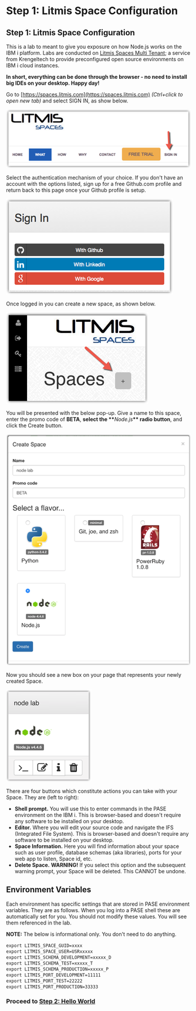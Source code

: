 # Step 1: Litmis Space Configuration

## Step 1: Litmis Space Configuration

This is a lab to meant to give you exposure on how Node.js works on the IBM i platform. Labs are conducted on [Litmis Spaces Multi Tenant](http://litmis.com/spaces); a service from Krengeltech to provide preconfigured open source environments on IBM i cloud instances.

**In short, everything can be done through the browser - no need to install big IDEs on your desktop. Happy day!**

Go to [https://spaces.litmis.com](https://spaces.litmis.com) _\(Ctrl+click to open new tab\)_ and select SIGN IN, as show below.

![image alt text](../img/image_0.png)

Select the authentication mechanism of your choice. If you don't have an account with the options listed, sign up for a free Github.com profile and return back to this page once your Github profile is setup.

![image alt text](../img/image_1.png)

Once logged in you can create a new space, as shown below.

![image alt text](../img/image_2.png)

You will be presented with the below pop-up. Give a name to this space, enter the promo code of **BETA**, **select the \*\***_Node.js_**\*\* radio button**, and click the Create button.

![image alt text](../img/image_3.png)

Now you should see a new box on your page that represents your newly created Space.

![image alt text](../img/image_4.png)

There are four buttons which constitute actions you can take with your Space. They are \(left to right\):

* **Shell prompt.** You will use this to enter commands in the PASE environment on the IBM i. This is browser-based and doesn't require any software to be installed on your desktop.
* **Editor.** Where you will edit your source code and navigate the IFS \(Integrated File System\). This is browser-based and doesn't require any software to be installed on your desktop.
* **Space Information.** Here you will find information about your space such as user profile, database schemas \(aka libraries\), ports for your web app to listen, Space id, etc.
* **Delete Space.** **WARNING!** If you select this option and the subsequent warning prompt, your Space will be deleted. This CANNOT be undone.

## Environment Variables

Each environment has specific settings that are stored in PASE environment variables. They are as follows. When you log into a PASE shell these are automatically set for you. You should not modify these values. You will see them referenced in the lab.

**NOTE:** The below is informational only. You don't need to do anything.

```text
export LITMIS_SPACE_GUID=xxxx
export LITMIS_SPACE_USER=USRxxxxx
export LITMIS_SCHEMA_DEVELOPMENT=xxxxx_D
export LITMIS_SCHEMA_TEST=xxxxx_T
export LITMIS_SCHEMA_PRODUCTION=xxxxx_P
export LITMIS_PORT_DEVELOPMENT=11111
export LITMIS_PORT_TEST=22222
export LITMIS_PORT_PRODUCTION=33333
```

### Proceed to [Step 2: Hello World](step-2-hello-world.md)

